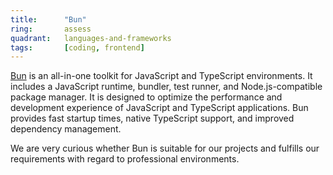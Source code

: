 ```yaml
---
title:      "Bun"
ring:       assess
quadrant:   languages-and-frameworks
tags:       [coding, frontend]
---
```


[Bun](https://bun.sh/) is an all-in-one toolkit for JavaScript and TypeScript environments. It includes a JavaScript runtime, bundler, test runner, and Node.js-compatible package manager. It is designed to optimize the performance and development experience of JavaScript and TypeScript applications. Bun provides fast startup times, native TypeScript support, and improved dependency management.

We are very curious whether Bun is suitable for our projects and fulfills our requirements with regard to professional environments.
